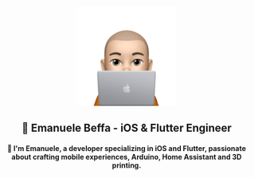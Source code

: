 <div align="center">

<img src="https://github.com/emanuelebeffa/emanuelebeffa/blob/main/memoji.png" width="200px">

## 📱  Emanuele Beffa - iOS & Flutter Engineer

#### 👋  I'm Emanuele, a developer specializing in iOS and Flutter, passionate about crafting mobile experiences, Arduino, Home Assistant and 3D printing.
</div>
